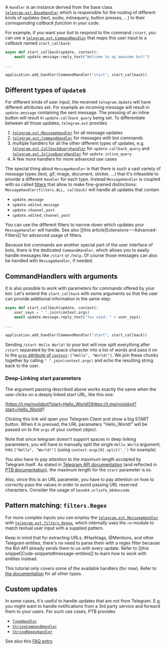 A `Handler` is an instance derived from the base class [`telegram.ext.BaseHandler`](https://docs.python-telegram-bot.org/telegram.ext.basehandler.html#telegram.ext.BaseHandler) which is responsible for the routing of different kinds of updates (text, audio, inlinequery, button presses, ...) to their _corresponding callback function_ in your code.

For example, if you want your bot to respond to the command `/start`, you can use a [`telegram.ext.CommandHandler`](https://python-telegram-bot.readthedocs.io/en/latest/telegram.ext.commandhandler.html) that maps this user input to a callback named `start_callback`:
```python
async def start_callback(update, context):
    await update.message.reply_text("Welcome to my awesome bot!")

...

application.add_handler(CommandHandler("start", start_callback))
```

## Different types of `Update`s

For different kinds of user input, the received `telegram.Update` will have different attributes set. For example an incoming message will result in `update.message` containing the sent message. The pressing of an inline button will result in `update.callback_query` being set. To differentiate between all those updates, `telegram.ext` provides

1) [`telegram.ext.MessageHandler`](https://python-telegram-bot.readthedocs.io/telegram.ext.messagehandler.html) for all message updates
2) [`telegram.ext.CommandHandler`](https://python-telegram-bot.readthedocs.io/telegram.ext.commandhandler.html) for messages with bot commands
3) multiple handlers for all the other different types of updates, e.g. [`telegram.ext.CallbackQueryhandler`](https://python-telegram-bot.readthedocs.io/telegram.ext.callbackqueryhandler.html) for `update.callback_query` and [`telegram.ext.InlineQueryHandler`](https://python-telegram-bot.readthedocs.io/telegram.ext.inlinequeryhandler.html) for `update.inline_query`
4) A few more handlers for more advanced use cases

The special thing about `MessageHandler` is that there is such a vast variety of message types (text, gif, image, document, sticker, …) that it's infeasible to provide a different `Handler` for each type. Instead `MessageHandler` is coupled with so called [filters](https://python-telegram-bot.readthedocs.io/telegram.ext.filters.html) that allow to make fine-grained distinctions: `MessageHandler(filters.ALL, callback)` will handle all updates that contain

* `update.message`
* `update.edited_message`
* `update.channel_post`
* `update.edited_channel_post`

You can use the different filters to narrow down which updates your `MessageHandler` will handle. See also [[this article|Extensions-–-Advanced-Filters]] for advanced usage of filters.

Because bot commands are another special part of the user interface of bots, there is the dedicated `CommandHandler`, which allows you to easily handle messages like `/start` or `/help`. Of course those messages can also be handled with `MessageHandler`, if needed.

## CommandHandlers with arguments

It is also possible to work with parameters for commands offered by your bot. Let's extend the `start_callback` with some arguments so that the user can provide additional information in the same step:

```python
async def start_callback(update, context):
    user_says = " ".join(context.args)
    await update.message.reply_text("You said: " + user_says)

...

application.add_handler(CommandHandler("start", start_callback))
```

Sending `/start Hello World!` to your bot will now split everything after `/start` separated by the space character into a list of words and pass it on to the [`args` attribute of `context`](https://python-telegram-bot.readthedocs.io/en/latest/telegram.ext.callbackcontext.html#telegram.ext.CallbackContext.args): `["Hello", "World!"]`. We join these chunks together by calling `" ".join(context.args)` and echo the resulting string back to the user.

### Deep-Linking start parameters
The argument passing described above works exactly the same when the user clicks on a deeply linked start URL, like this one:

[https://t.me/roolsbot?start=Hello_World!](https://t.me/roolsbot?start=Hello_World!)

Clicking this link will open your Telegram Client and show a big START button. When it is pressed, the URL parameters "Hello_World!" will be passed on to the `args` of your context object.

Note that since telegram doesn't support spaces in deep linking parameters, you will have to manually split the single `Hello_World` argument, into `["Hello", "World!"]` (using `context.args[0].split('_')` for example)

You also have to pay attention to the maximum length accepted by Telegram itself. As stated in [Telegram API documentation](https://core.telegram.org/bots/features#deep-linking) (and reflected in [PTB documentation](https://python-telegram-bot.readthedocs.io/en/latest/telegram.constants.html#telegram.constants.MessageLimit.DEEP_LINK_LENGTH)), the maximum length for the `start` parameter is `64`.

Also, since this is an URL parameter, you have to pay attention on how to correctly pass the values in order to avoid passing URL reserved characters. Consider the usage of `base64.urlsafe_b64encode`.

## Pattern matching: `filters.Regex`

For more complex inputs you can employ the [`telegram.ext.MessageHandler`](https://python-telegram-bot.readthedocs.io/telegram.ext.messagehandler.html) with [`telegram.ext.filters.Regex`](https://python-telegram-bot.readthedocs.io/telegram.ext.filters.html#telegram.ext.filters.Regex), which internally uses the `re`-module to match textual user input with a supplied pattern.

Keep in mind that for extracting URLs, #Hashtags, @Mentions, and other Telegram entities, there's no need to parse them with a regex filter because the Bot API already sends them to us with every update. Refer to [[this snippet|Code-snippets#message-entities]] to learn how to work with entities instead.

This tutorial only covers some of the available handlers (for now). Refer to [the documentation](https://docs.python-telegram-bot.org/telegram.ext.handlers-tree.html) for all other types.

## Custom updates

In some cases, it's useful to handle updates that are not from Telegram. E.g. you might want to handle notifications from a 3rd party service and forward them to your users. For such use cases, PTB provides

* [`TypeHandler`](https://python-telegram-bot.readthedocs.io/telegram.ext.typehandler.html)
* [`StringCommandHandler`](https://python-telegram-bot.readthedocs.io/telegram.ext.stringcommandhandler.html)
* [`StringRegexHandler`](https://python-telegram-bot.readthedocs.io/telegram.ext.stringregexhandler.html)

See also this [FAQ entry](https://github.com/python-telegram-bot/python-telegram-bot/wiki/Frequently-Asked-Questions#i-want-to-handle-updates-from-an-external-service-in-addition-to-the-telegram-updates-how-do-i-do-that)
